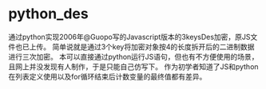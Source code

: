 # python_des
通过python实现2006年@Guopo写的Javascript版本的3keysDes加密，原JS文件也已上传。
简单说就是通过3个key将加密对象按4的长度拆开后的二进制数据进行三次加密。
本可以直接通过python运行JS语句，但也有不方便使用的场景，且网上并没发现有人制作，于是只能自己仿写下。
作为初学者知道了JS和python在列表定义使用以及for循环结束后计数变量的最终值都有差异。
